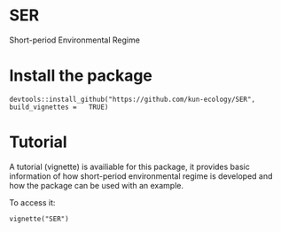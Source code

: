 # SER
Short-period Environmental Regime

# Install the package
`devtools::install_github("https://github.com/kun-ecology/SER", build_vignettes	=	TRUE)`

# Tutorial
A tutorial (vignette) is availiable for this package, it provides basic information of how short-period environmental regime is developed and how the package can be used with an example. 

To access it:

`vignette("SER")`
